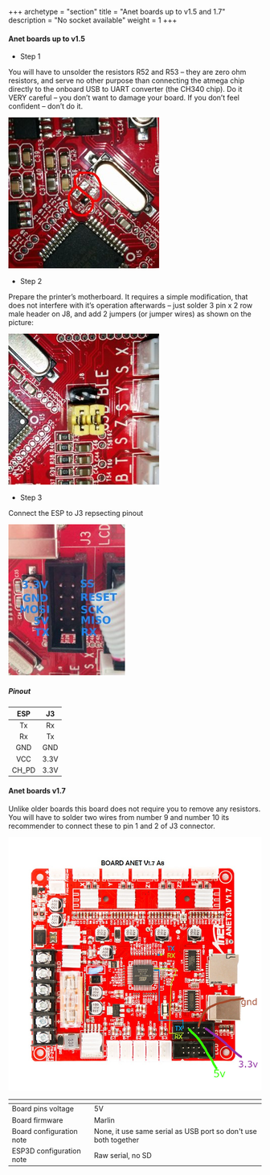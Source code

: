 +++
archetype = "section"
title = "Anet boards up to v1.5 and 1.7"
description =  "No socket available"
weight = 1
+++

#### Anet boards up to v1.5

* Step 1

You will have to unsolder the resistors R52 and R53 – they are zero ohm resistors, and serve no other purpose than connecting the atmega chip directly to the onboard USB to UART converter (the CH340 chip). Do it VERY careful – you don’t want to damage your board. If you don’t feel confident – don’t do it.

![step1](image08-300x300.jpg)

* Step 2

Prepare the printer’s motherboard. It requires a simple modification, that does not interfere with it’s operation afterwards – just solder 3 pin x 2 row male header on J8, and add 2 jumpers (or jumper wires) as shown on the picture:

![step1](image05-300x300.jpg)

* Step 3

Connect the ESP to J3 repsecting pinout

![step3](image00-232x300.jpg?width=300px)


##### Pinout

|ESP|J3|
|:---:|:---:|
|Tx|Rx|
|Rx|Tx|
|GND|GND|
|VCC|3.3V|
|CH_PD|3.3V|


####  Anet boards v1.7

Unlike older boards this board does not require you to remove any resistors.  
You will have to solder two wires from number 9 and number 10 its recommender to connect these to pin 1 and 2 of J3 connector.  

![step1](board.jpg)

| <!-- -->  | <!-- --> |
|-|-|
| Board pins voltage | 5V |
| Board firmware | Marlin | 
| Board configuration note | None, it use same serial as USB port so don't use both together|
| ESP3D configuration note | Raw serial, no SD |